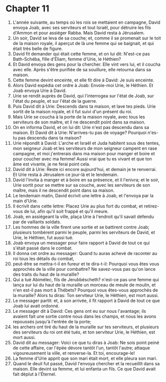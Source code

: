 # Chapter 11

1. L'année suivante, au temps où les rois se mettaient en campagne, David envoya Joab, avec ses serviteurs et tout Israël, pour détruire les fils d'Ammon et pour assiéger Rabba. Mais David resta à Jérusalem.
2. Un soir, David se leva de sa couche; et, comme il se promenait sur le toit de la maison royale, il aperçut de là une femme qui se baignait, et qui était très belle de figure.
3. David fit demander qui était cette femme, et on lui dit: N'est-ce pas Bath-Schéba, fille d'Éliam, femme d'Urie, le Héthien?
4. Et David envoya des gens pour la chercher. Elle vint vers lui, et il coucha avec elle. Après s'être purifiée de sa souillure, elle retourna dans sa maison.
5. Cette femme devint enceinte, et elle fit dire à David: Je suis enceinte.
6. Alors David expédia cet ordre à Joab: Envoie-moi Urie, le Héthien. Et Joab envoya Urie à David.
7. Urie se rendit auprès de David, qui l'interrogea sur l'état de Joab, sur l'état du peuple, et sur l'état de la guerre.
8. Puis David dit à Urie: Descends dans ta maison, et lave tes pieds. Urie sortit de la maison royale, et il fut suivi d'un présent du roi.
9. Mais Urie se coucha à la porte de la maison royale, avec tous les serviteurs de son maître, et il ne descendit point dans sa maison.
10. On en informa David, et on lui dit: Urie n'est pas descendu dans sa maison. Et David dit à Urie: N'arrives-tu pas de voyage? Pourquoi n'es-tu pas descendu dans ta maison?
11. Urie répondit à David: L'arche et Israël et Juda habitent sous des tentes, mon seigneur Joab et les serviteurs de mon seigneur campent en rase campagne, et moi j'entrerais dans ma maison pour manger et boire et pour coucher avec ma femme! Aussi vrai que tu es vivant et que ton âme est vivante, je ne ferai point cela.
12. David dit à Urie: Reste ici encore aujourd'hui, et demain je te renverrai. Et Urie resta à Jérusalem ce jour-là et le lendemain.
13. David l'invita à manger et à boire en sa présence, et il l'enivra; et le soir, Urie sortit pour se mettre sur sa couche, avec les serviteurs de son maître, mais il ne descendit point dans sa maison.
14. Le lendemain matin, David écrivit une lettre à Joab, et l'envoya par la main d'Urie.
15. Il écrivit dans cette lettre: Placez Urie au plus fort du combat, et retirez-vous de lui, afin qu'il soit frappé et qu'il meure.
16. Joab, en assiégeant la ville, plaça Urie à l'endroit qu'il savait défendu par de vaillants soldats.
17. Les hommes de la ville firent une sortie et se battirent contre Joab; plusieurs tombèrent parmi le peuple, parmi les serviteurs de David, et Urie, le Héthien, fut aussi tué.
18. Joab envoya un messager pour faire rapport à David de tout ce qui s'était passé dans le combat.
19. Il donna cet ordre au messager: Quand tu auras achevé de raconter au roi tous les détails du combat,
20. peut-être se mettra-t-il en fureur et te dira-t-il: Pourquoi vous êtes vous approchés de la ville pour combattre? Ne savez-vous pas qu'on lance des traits du haut de la muraille?
21. Qui a tué Abimélec, fils de Jerubbéscheth? n'est-ce pas une femme qui lança sur lui du haut de la muraille un morceau de meule de moulin, et n'en est-il pas mort à Thébets? Pourquoi vous êtes-vous approchés de la muraille? Alors tu diras: Ton serviteur Urie, le Héthien, est mort aussi.
22. Le messager partit: et, à son arrivée, il fit rapport à David de tout ce que Joab lui avait ordonné.
23. Le messager dit à David: Ces gens ont eu sur nous l'avantage; ils avaient fait une sortie contre nous dans les champs, et nous les avons repoussés jusqu'à l'entrée de la porte;
24. les archers ont tiré du haut de la muraille sur tes serviteurs, et plusieurs des serviteurs du roi ont été tués, et ton serviteur Urie, le Héthien, est mort aussi.
25. David dit au messager: Voici ce que tu diras à Joab: Ne sois point peiné de cette affaire, car l'épée dévore tantôt l'un, tantôt l'autre; attaque vigoureusement la ville, et renverse-la. Et toi, encourage-le!
26. La femme d'Urie apprit que son mari était mort, et elle pleura son mari.
27. Quand le deuil fut passé, David l'envoya chercher et la recueillit dans sa maison. Elle devint sa femme, et lui enfanta un fils. Ce que David avait fait déplut à l'Éternel.

